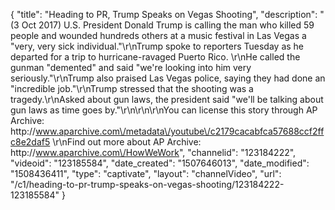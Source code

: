 {
    "title": "Heading to PR, Trump Speaks on Vegas Shooting",
    "description": "(3 Oct 2017) U.S. President Donald Trump is calling the man who killed 59 people and wounded hundreds others at a music festival in Las Vegas a \"very, very sick individual.\"\r\nTrump spoke to reporters Tuesday as he departed for a trip to hurricane-ravaged Puerto Rico. \r\nHe called the gunman \"demented\" and said \"we're looking into him very seriously.\"\r\nTrump also praised Las Vegas police, saying they had done an \"incredible job.\"\r\nTrump stressed that the shooting was a tragedy.\r\nAsked about gun laws, the president said \"we'll be talking about gun laws as time goes by.\"\r\n\r\n\r\nYou can license this story through AP Archive: http:\/\/www.aparchive.com\/metadata\/youtube\/c2179cacabfca57688ccf2ffc8e2daf5 \r\nFind out more about AP Archive: http:\/\/www.aparchive.com\/HowWeWork",
    "channelid": "123184222",
    "videoid": "123185584",
    "date_created": "1507646013",
    "date_modified": "1508436411",
    "type": "captivate",
    "layout": "channelVideo",
    "url": "\/c1\/heading-to-pr-trump-speaks-on-vegas-shooting\/123184222-123185584"
}